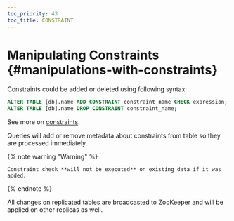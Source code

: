 ```yaml
---
toc_priority: 43
toc_title: CONSTRAINT
---
```


# Manipulating Constraints {#manipulations-with-constraints}

Constraints could be added or deleted using following syntax:

``` sql
ALTER TABLE [db].name ADD CONSTRAINT constraint_name CHECK expression;
ALTER TABLE [db].name DROP CONSTRAINT constraint_name;
```

See more on [constraints](../../../sql-reference/statements/create/table.md#constraints).

Queries will add or remove metadata about constraints from table so they are processed immediately.

{% note warning "Warning" %}

    Constraint check **will not be executed** on existing data if it was added.

{% endnote %}

All changes on replicated tables are broadcasted to ZooKeeper and will be applied on other replicas as well.
